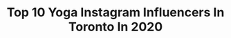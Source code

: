 ---
title: Top 10 Yoga Instagram Influencers In Toronto In 2020
description: >-
  Find top yoga Instagram influencers in Toronto in 2020. Most popular hashtags: #stayhome #yoga #torontolife #toronto.
platform: Instagram
profiles:
  - username: "mdoutofoffice"
    fullname: >-
      Mani/Darsh 👫Travel & Lifestyle
    location: "Canada"
    followers: 31768
    engagement: 247
    commentsToLikes: 0.084495
    id: ck6tq1u7koxs40j71w5tx16nv
    verified: false
    hashtags: "#wanderlust, #dubaimarinamall, #dubaipalm, #travelawesome"
  - username: "karinaveee"
    fullname: >-
      KARINA VEE Fitness Coach
    location: "Canada"
    followers: 28478
    engagement: 281
    commentsToLikes: 0.117963
    id: ckaorfvj8n11l0i786m0y5gam
    verified: false
    hashtags: "#stayhome, #uniqlocanada, #ultracalforcal, #barryscanada"
  - username: "bchanwarrior"
    fullname: >-
      Brian
    location: "Canada"
    followers: 27872
    engagement: 460
    commentsToLikes: 0.019276
    id: ck8szhhabogpz0j78zqultghj
    verified: false
    hashtags: "#crowpose, #hollowback, #trianglepose, #navasana"
  - username: "lori_dawnolyn"
    fullname: >-
      Lori Dawnolyn-Lifestyle Model
    location: "Canada"
    followers: 7316
    engagement: 1284
    commentsToLikes: 0.222534
    id: ck14kjbrnpscf0i195amwqp8c
    verified: false
    hashtags: "#2009vs2019, #knixcampaign, #fashionglasses, #stayingathome"
  - username: "thenerdystripper"
    fullname: >-
      Twiggy Tallant
    location: "Canada"
    followers: 59217
    engagement: 512
    commentsToLikes: 0.023916
    id: ck6uekg39rg9p0j71odzb5rnh
    verified: false
    hashtags: "#boredum, #strikeapose, #itsanewdaybitch, #jumper"
  - username: "yesha_sagar"
    fullname: >-
      YESHA (예샤) Official Account
    location: "Canada"
    followers: 9847
    engagement: 1377
    commentsToLikes: 0.059378
    id: ck0u8t67l8a960i19i33dh4py
    verified: false
    hashtags: "#morivation, #thursdayvibes, #punjabisuits, #legday"
  - username: "tamaraduarteofficial"
    fullname: >-
      TAMARA DUARTE
    location: "Canada"
    followers: 24385
    engagement: 654
    commentsToLikes: 0.021751
    id: ck55m98cr3hkq0i118eap52rj
    verified: true
    hashtags: "#strongasamother, #day8, #selfquarantine, #homeschooling"
  - username: "nataliepastore"
    fullname: >-
      Ɲatalie♡
    location: "Canada"
    followers: 8107
    engagement: 815
    commentsToLikes: 0.029706
    id: ck8tdskb54m630j78rulbue5h
    verified: false
    hashtags: "#treepose, #stayhome, #brightside, #boredinthehouse"
  - username: "terianncarty"
    fullname: >-
      Teri-Ann Carty
    location: "Canada"
    followers: 12316
    engagement: 658
    commentsToLikes: 0.231899
    id: ck5zzcswubhtr0i14rz5mp0un
    verified: false
    hashtags: "#vegandinner, #mealprepping, #veganbaker, #foodstylist"
  - username: "curtmontgomerytattoos"
    fullname: >-
      Curt Montgomery
    location: "Canada"
    followers: 467756
    engagement: 365
    commentsToLikes: 0.004240
    id: ck136mgxd77s10i19q23xulh4
    verified: true
    hashtags: "#love, #torontotattoo, #bathtime, #homework"
---